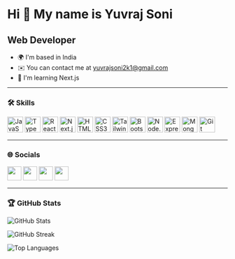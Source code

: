Hi 👋 My name is Yuvraj Soni
============================

Web Developer
-------------

- 🌍 I'm based in India  
- ✉️ You can contact me at [yuvrajsoni2k1@gmail.com](mailto:yuvrajsoni2k1@gmail.com)  
- 🧠 I'm learning Next.js  

---

### 🛠️ Skills

<p align="left">
  <img src="https://raw.githubusercontent.com/danielcranney/readme-generator/main/public/icons/skills/javascript-colored.svg" width="36" title="JavaScript" />
  <img src="https://raw.githubusercontent.com/danielcranney/readme-generator/main/public/icons/skills/typescript-colored.svg" width="36" title="TypeScript" />
  <img src="https://raw.githubusercontent.com/danielcranney/readme-generator/main/public/icons/skills/react-colored.svg" width="36" title="React" />
  <img src="https://raw.githubusercontent.com/danielcranney/readme-generator/main/public/icons/skills/nextjs-colored.svg" width="36" title="Next.js" />
  <img src="https://raw.githubusercontent.com/danielcranney/readme-generator/main/public/icons/skills/html5-colored.svg" width="36" title="HTML5" />
  <img src="https://raw.githubusercontent.com/danielcranney/readme-generator/main/public/icons/skills/css3-colored.svg" width="36" title="CSS3" />
  <img src="https://raw.githubusercontent.com/danielcranney/readme-generator/main/public/icons/skills/tailwindcss-colored.svg" width="36" title="TailwindCSS" />
  <img src="https://raw.githubusercontent.com/danielcranney/readme-generator/main/public/icons/skills/bootstrap-colored.svg" width="36" title="Bootstrap" />
  <img src="https://raw.githubusercontent.com/danielcranney/readme-generator/main/public/icons/skills/nodejs-colored.svg" width="36" title="Node.js" />
  <img src="https://raw.githubusercontent.com/danielcranney/readme-generator/main/public/icons/skills/express-colored.svg" width="36" title="Express" />
  <img src="https://raw.githubusercontent.com/danielcranney/readme-generator/main/public/icons/skills/mongodb-colored.svg" width="36" title="MongoDB" />
  <img src="https://raw.githubusercontent.com/danielcranney/readme-generator/main/public/icons/skills/git-colored.svg" width="36" title="Git" />
</p>

---

### 🌐 Socials

<p align="left">
  <a href="https://discord.com/users/uv2k1"><img src="https://raw.githubusercontent.com/danielcranney/readme-generator/main/public/icons/socials/discord.svg" width="32" /></a>
  <a href="https://www.github.com/uv2k1"><img src="https://raw.githubusercontent.com/danielcranney/readme-generator/main/public/icons/socials/github.svg" width="32" /></a>
  <a href="http://www.instagram.com/uvraj2k1"><img src="https://raw.githubusercontent.com/danielcranney/readme-generator/main/public/icons/socials/instagram.svg" width="32" /></a>
  <a href="https://www.linkedin.com/in/yuvrajsoni2k1"><img src="https://raw.githubusercontent.com/danielcranney/readme-generator/main/public/icons/socials/linkedin.svg" width="32" /></a>
</p>

---

### 🏆 GitHub Stats

![GitHub Stats](https://github-readme-stats.vercel.app/api?username=uv2k1&show_icons=true&hide=issues&title_color=0891b2&text_color=ffffff&icon_color=0891b2&bg_color=1c1917&hide_border=true)

![GitHub Streak](https://github-readme-streak-stats.herokuapp.com/?user=uv2k1&stroke=ffffff&background=1c1917&ring=0891b2&fire=0891b2&currStreakNum=ffffff&currStreakLabel=0891b2&sideNums=ffffff&sideLabels=ffffff&dates=ffffff&hide_border=true)

![Top Languages](https://github-readme-stats.vercel.app/api/top-langs/?username=uv2k1&langs_count=10&title_color=0891b2&text_color=ffffff&icon_color=0891b2&bg_color=1c1917&hide_border=true&locale=en&custom_title=Top%20Languages)
